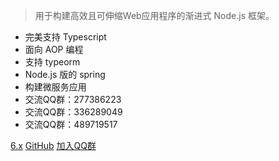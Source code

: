 



 <object data="_media/icon.svg" width="200" height="50" type="image/svg+xml" />

> 用于构建高效且可伸缩Web应用程序的渐进式 Node.js 框架。

- 完美支持 Typescript 
- 面向 AOP 编程 
- 支持 typeorm
- Node.js 版的 spring
- 构建微服务应用
- 交流QQ群：277386223
- 交流QQ群：336289049
- 交流QQ群：489719517

[6.x](/6/firststeps.md)
[GitHub](https://github.com/nestjs/nest)
[加入QQ群](https://jq.qq.com/?_wv=1027&k=5uaXPHc)
